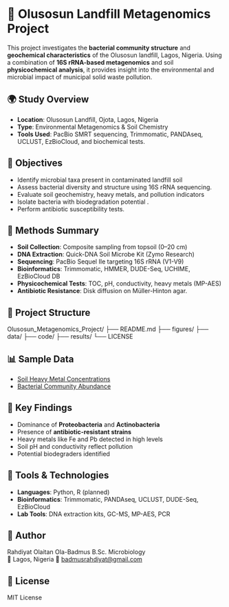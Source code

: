 # 🧬 Olusosun Landfill Metagenomics Project
This project investigates the **bacterial community structure** and **geochemical characteristics** of the Olusosun landfill, Lagos, Nigeria. Using a combination of **16S rRNA-based metagenomics** and soil **physicochemical analysis**, it provides insight into the environmental and microbial impact of municipal solid waste pollution.

## 🌍 Study Overview
- **Location**: Olusosun Landfill, Ojota, Lagos, Nigeria
- **Type**: Environmental Metagenomics & Soil Chemistry
- **Tools Used**: PacBio SMRT sequencing, Trimmomatic, PANDAseq, UCLUST, EzBioCloud, and biochemical tests.

## 🎯 Objectives
- Identify microbial taxa present in contaminated landfill soil  
- Assess bacterial diversity and structure using 16S rRNA sequencing. 
- Evaluate soil geochemistry, heavy metals, and pollution indicators  
- Isolate bacteria with biodegradation potential  .
- Perform antibiotic susceptibility tests.

## 🧪 Methods Summary
- **Soil Collection**: Composite sampling from topsoil (0–20 cm)
- **DNA Extraction**: Quick-DNA Soil Microbe Kit (Zymo Research)
- **Sequencing**: PacBio Sequel IIe targeting 16S rRNA (V1-V9)
- **Bioinformatics**: Trimmomatic, HMMER, DUDE-Seq, UCHIME, EzBioCloud DB
- **Physicochemical Tests**: TOC, pH, conductivity, heavy metals (MP-AES)
- **Antibiotic Resistance**: Disk diffusion on Müller-Hinton agar.

## 📁 Project Structure
Olusosun_Metagenomics_Project/ ├── README.md ├── figures/ ├── data/ ├── code/ ├── results/ └── LICENSE

## 📊 Sample Data
- [Soil Heavy Metal Concentrations](data/data_soil_heavy_metals.csv)
- [Bacterial Community Abundance](data/data_bacterial_phyla_abundance.csv)

## 🧠 Key Findings
- Dominance of **Proteobacteria** and **Actinobacteria**
- Presence of **antibiotic-resistant strains**
- Heavy metals like Fe and Pb detected in high levels
- Soil pH and conductivity reflect pollution
- Potential biodegraders identified

## 🔧 Tools & Technologies
- **Languages**: Python, R (planned)
- **Bioinformatics**: Trimmomatic, PANDAseq, UCLUST, DUDE-Seq, EzBioCloud
- **Lab Tools**: DNA extraction kits, GC-MS, MP-AES, PCR


## 👤 Author

Rahdiyat Olaitan Ola-Badmus
B.Sc. Microbiology  
📍 Lagos, Nigeria
📧 badmusrahdiyat@gmail.com


## 📜 License
MIT License

